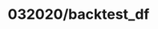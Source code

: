 ---  
schema: 032020/backtest_df,schema::032020/backtest_df  
title: 032020/backtest_df  
organization: Sample Department  
notes: Used in 2 lineage(s)  
resources:  
  - name: 032020/backtest_df 
    url: file:/Users/kensu/Customers/Kensu/LoanApproval/PROD/masterdata/prod/032020/backtest_df 
    format : Parquet  
license: None  
category:
  - Education  
maintainer: User  
maintainer_email: UserMail  
---